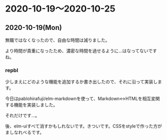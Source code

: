 # 2020-10-19〜2020-10-25

## 2020-10-19(Mon)

無職ではなくなったので、自由な時間は減りました。

より時間が貴重になったため、濃密な時間を過せるように...はなってないですね。

### repbl

少しまえにどのような機能を追加するか書き出したので、それに沿って実装します。

今日はpablohirafuji/elm-markdownを使って、Markdown<->HTMLを相互変関する機能を実装しました。

それだけです...。

後、elm-uiすべて消すかもしれないです。きついです。CSSをstyleで作った方がましなれべるです。
